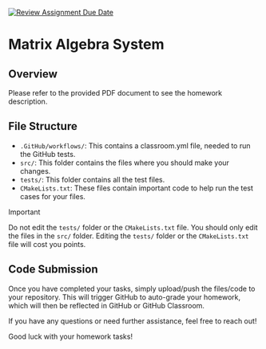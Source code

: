 [![Review Assignment Due Date](https://classroom.github.com/assets/deadline-readme-button-22041afd0340ce965d47ae6ef1cefeee28c7c493a6346c4f15d667ab976d596c.svg)](https://classroom.github.com/a/8k_auiAh)
# Matrix Algebra System

## Overview

Please refer to the provided PDF document to see the homework description.

## File Structure

- `.GitHub/workflows/`: This contains a classroom.yml file, needed to run the GitHub tests.
- `src/`: This folder contains the files where you should make your changes.
- `tests/`: This folder contains all the test files.
- `CMakeLists.txt`: These files contain important code to help run the test cases for your files.

> [!IMPORTANT]
> Do not edit the `tests/` folder or the `CMakeLists.txt` file. You should only edit the files in the `src/` folder. Editing the `tests/` folder or the `CMakeLists.txt` file will cost you points.

## Code Submission

Once you have completed your tasks, simply upload/push the files/code to your repository. This will trigger GitHub to auto-grade your homework, which will then be reflected in GitHub or GitHub Classroom.

If you have any questions or need further assistance, feel free to reach out!

Good luck with your homework tasks!
